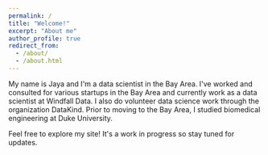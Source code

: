 ```yaml
---
permalink: /
title: "Welcome!"
excerpt: "About me"
author_profile: true
redirect_from: 
  - /about/
  - /about.html
---
```


My name is Jaya and I'm a data scientist in the Bay Area. I've worked and consulted for various startups in the Bay Area and currently work as a data scientist at Windfall Data. I also do volunteer data science work through the organization DataKind. Prior to moving to the Bay Area, I studied biomedical engineering at Duke University. 

Feel free to explore my site! It's a work in progress so stay tuned for updates.
